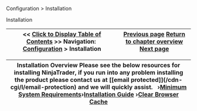 ﻿


Configuration \> Installation






















Installation







| \<\< [Click to Display Table of Contents](installation.md) \>\> **Navigation:**     [Configuration](configuration-1.md) \> Installation | [Previous page](configuration-1.md) [Return to chapter overview](configuration-1.md) [Next page](minimum_system_requirements-1.md) |
| --- | --- |













| Installation Overview  Please see the below resources for installing NinjaTrader, if you run into any problem installing the product please contact us at [\[email protected]](/cdn-cgi/l/email-protection) and we will quickly assist.   ›[Minimum System Requirements](minimum_system_requirements-1.md)›[Installation Guide](installation_guide-1.md) ›[Clear Browser Cache](clear_browser_cache-1.md) |
| --- |









